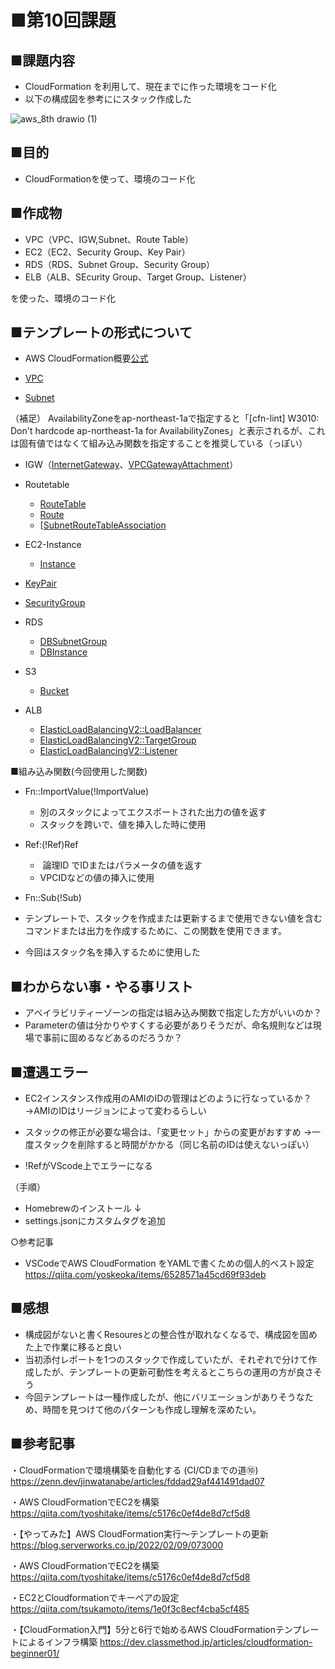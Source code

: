 # ■第10回課題

## ■課題内容
* CloudFormation を利用して、現在までに作った環境をコード化
* 以下の構成図を参考ににスタック作成した

![aws_8th drawio (1)](https://user-images.githubusercontent.com/100008521/217277642-49a84b6a-6115-46eb-a60a-63de3779c924.png)


## ■目的
* CloudFormationを使って、環境のコード化


## ■作成物

* VPC（VPC、IGW,Subnet、Route Table）
* EC2（EC2、Security Group、Key Pair）
* RDS（RDS、Subnet Group、Security Group）
* ELB（ALB、SEcurity Group、Target Group、Listener）


を使った、環境のコード化


## ■テンプレートの形式について

* AWS CloudFormation概要[公式](https://docs.aws.amazon.com/ja_jp/AWSCloudFormation/latest/UserGuide/template-formats.html)


* [VPC](https://docs.aws.amazon.com/ja_jp/AWSCloudFormation/latest/UserGuide/aws-resource-ec2-vpc.html)


* [Subnet](https://docs.aws.amazon.com/ja_jp/AWSCloudFormation/latest/UserGuide/aws-resource-ec2-subnet.html)

（補足）
AvailabilityZoneをap-northeast-1aで指定すると「[cfn-lint] W3010: Don't hardcode ap-northeast-1a for AvailabilityZones」と表示されるが、これは固有値ではなくて組み込み関数を指定することを推奨している（っぽい）


* IGW（[InternetGateway](https://docs.aws.amazon.com/ja_jp/AWSCloudFormation/latest/UserGuide/aws-resource-ec2-internetgateway.html)、[VPCGatewayAttachment](https://docs.aws.amazon.com/ja_jp/AWSCloudFormation/latest/UserGuide/aws-resource-ec2-vpc-gateway-attachment.html)）


* Routetable
  * [RouteTable](https://docs.aws.amazon.com/ja_jp/AWSCloudFormation/latest/UserGuide/aws-resource-ec2-routetable.html)
  * [Route](https://docs.aws.amazon.com/ja_jp/AWSCloudFormation/latest/UserGuide/aws-resource-ec2-route.html)
  * [[SubnetRouteTableAssociation](https://docs.aws.amazon.com/ja_jp/AWSCloudFormation/latest/UserGuide/aws-resource-ec2-subnetroutetableassociation.html)


* EC2-Instance
  * [Instance](https://docs.aws.amazon.com/ja_jp/AWSCloudFormation/latest/UserGuide/aws-properties-ec2-instance.html#cfn-ec2-instance-disableapitermination)

* [KeyPair](https://docs.aws.amazon.com/AWSCloudFormation/latest/UserGuide/aws-resource-ec2-keypair.html)

* [SecurityGroup](https://docs.aws.amazon.com/ja_jp/AWSCloudFormation/latest/UserGuide/aws-properties-ec2-security-group.html)

* RDS
  * [DBSubnetGroup](https://docs.aws.amazon.com/ja_jp/AWSCloudFormation/latest/UserGuide/aws-resource-rds-dbsubnetgroup.html)
  * [DBInstance](https://docs.aws.amazon.com/ja_jp/AWSCloudFormation/latest/UserGuide/aws-resource-rds-dbinstance.html)

* S3
  * [Bucket](https://docs.aws.amazon.com/AWSCloudFormation/latest/UserGuide/aws-properties-s3-bucket.html)

* ALB
  * [ElasticLoadBalancingV2::LoadBalancer](https://docs.aws.amazon.com/ja_jp/AWSCloudFormation/latest/UserGuide/aws-resource-elasticloadbalancingv2-loadbalancer.html)
  * [ElasticLoadBalancingV2::TargetGroup](https://docs.aws.amazon.com/ja_jp/AWSCloudFormation/latest/UserGuide/aws-resource-elasticloadbalancingv2-targetgroup.html)
  * [ElasticLoadBalancingV2::Listener](https://docs.aws.amazon.com/ja_jp/AWSCloudFormation/latest/UserGuide/aws-resource-elasticloadbalancingv2-listener.html)


■組み込み関数(今回使用した関数)


* Fn::ImportValue(!ImportValue)
  * 別のスタックによってエクスポートされた出力の値を返す
  * スタックを跨いで、値を挿入した時に使用


* Ref:(!Ref)Ref
  *  論理ID でIDまたはパラメータの値を返す
  * VPCIDなどの値の挿入に使用


* Fn::Sub(!Sub)

* テンプレートで、スタックを作成または更新するまで使用できない値を含むコマンドまたは出力を作成するために、この関数を使用できます。

* 今回はスタック名を挿入するために使用した


## ■わからない事・やる事リスト
* アベイラビリティーゾーンの指定は組み込み関数で指定した方がいいのか？
* Parameterの値は分かりやすくする必要がありそうだが、命名規則などは現場で事前に固めるなどあるのだろうか？


## ■遭遇エラー
* EC2インスタンス作成用のAMIのIDの管理はどのように行なっているか？
  →AMIのIDはリージョンによって変わるらしい

* スタックの修正が必要な場合は、「変更セット」からの変更がおすすめ
  →一度スタックを削除すると時間がかかる（同じ名前のIDは使えないっぽい）

* !RefがVScode上でエラーになる

（手順）
* Homebrewのインストール
↓
* settings.jsonにカスタムタグを追加


○参考記事
* VSCodeでAWS CloudFormation をYAMLで書くための個人的ベスト設定
https://qiita.com/yoskeoka/items/6528571a45cd69f93deb


## ■感想
* 構成図がないと書くResouresとの整合性が取れなくなるで、構成図を固めた上で作業に移ると良い
* 当初添付レポートを1つのスタックで作成していたが、それぞれで分けて作成したが、テンプレートの更新可動性を考えるとこちらの運用の方が良さそう
* 今回テンプレートは一種作成したが、他にバリエーションがありそうなため、時間を見つけて他のパターンも作成し理解を深めたい。



## ■参考記事

・CloudFormationで環境構築を自動化する (CI/CDまでの道⑩)
https://zenn.dev/jinwatanabe/articles/fddad29af441491dad07

・AWS CloudFormationでEC2を構築
https://qiita.com/tyoshitake/items/c5176c0ef4de8d7cf5d8

・【やってみた】AWS CloudFormation実行～テンプレートの更新
https://blog.serverworks.co.jp/2022/02/09/073000

・AWS CloudFormationでEC2を構築
https://qiita.com/tyoshitake/items/c5176c0ef4de8d7cf5d8

・EC2とCloudformationでキーペアの設定
https://qiita.com/tsukamoto/items/1e0f3c8ecf4cba5cf485

・【CloudFormation入門】5分と6行で始めるAWS CloudFormationテンプレートによるインフラ構築
https://dev.classmethod.jp/articles/cloudformation-beginner01/

